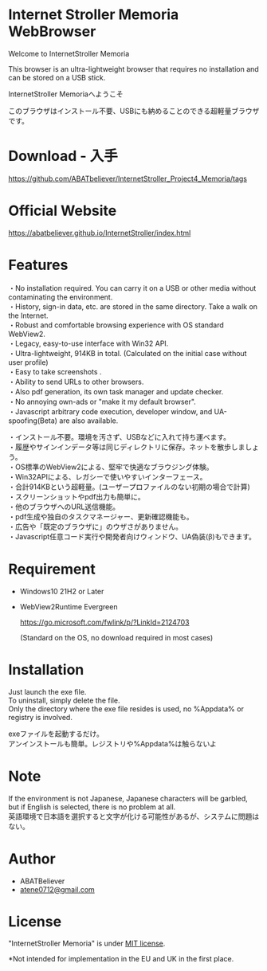 # Internet Stroller Memoria WebBrowser
 
Welcome to InternetStroller Memoria

This browser is an ultra-lightweight browser that requires no installation and can be stored on a USB stick.

InternetStroller Memoriaへようこそ

このブラウザはインストール不要、USBにも納めることのできる超軽量ブラウザです。

# Download - 入手
https://github.com/ABATbeliever/InternetStroller_Project4_Memoria/tags

# Official Website
 
https://abatbeliever.github.io/InternetStroller/index.html
 
# Features
 
・No installation required. You can carry it on a USB or other media without contaminating the environment.<br>
・History, sign-in data, etc. are stored in the same directory. Take a walk on the Internet.<br>
・Robust and comfortable browsing experience with OS standard WebView2.<br>
・Legacy, easy-to-use interface with Win32 API.<br>
・Ultra-lightweight, 914KB in total. (Calculated on the initial case without user profile)<br>
・Easy to take screenshots .<br>
・Ability to send URLs to other browsers.<br>
・Also pdf generation, its own task manager and update checker.<br>
・No annoying own-ads or "make it my default browser".<br>
・Javascript arbitrary code execution, developer window, and UA-spoofing(Beta) are also available.

・インストール不要。環境を汚さず、USBなどに入れて持ち運べます。<br>
・履歴やサインインデータ等は同じディレクトリに保存。ネットを散歩しましょう。<br>
・OS標準のWebView2による、堅牢で快適なブラウジング体験。<br>
・Win32APIによる、レガシーで使いやすいインターフェース。<br>
・合計914KBという超軽量。(ユーザープロファイルのない初期の場合で計算)<br>
・スクリーンショットやpdf出力も簡単に。<br>
・他のブラウザへのURL送信機能。<br>
・pdf生成や独自のタスクマネージャー、更新確認機能も。<br>
・広告や「既定のブラウザに」のウザさがありません。<br>
・Javascript任意コード実行や開発者向けウィンドウ、UA偽装(β)もできます。

# Requirement
 
* Windows10 21H2 or Later<br>
* WebView2Runtime Evergreen

  https://go.microsoft.com/fwlink/p/?LinkId=2124703

  (Standard on the OS, no download required in most cases)
 
# Installation
 
Just launch the exe file.<br>
To uninstall, simply delete the file.<br>
Only the directory where the exe file resides is used, no %Appdata% or registry is involved.

exeファイルを起動するだけ。<br>
アンインストールも簡単。レジストリや%Appdata%は触らないよ
 
# Note
 
If the environment is not Japanese, Japanese characters will be garbled, but if English is selected, there is no problem at all.<br>
英語環境で日本語を選択すると文字が化ける可能性があるが、システムに問題はない。
 
# Author
 
* ABATBeliever
* atene0712@gmail.com
 
# License

"InternetStroller Memoria" is under [MIT license](https://en.wikipedia.org/wiki/MIT_License).

*Not intended for implementation in the EU and UK in the first place.
